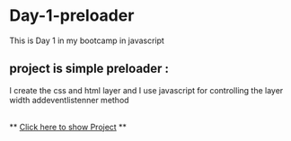 # Day-1-preloader
This is Day 1 in my bootcamp in javascript
## project is simple preloader :
I create the css and html layer and I use javascript for controlling the layer width addeventlistenner method

<br/>
** <a href="https://othmanekahtal.github.io/Day-1-preloader/">Click here to show Project</a> **
